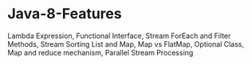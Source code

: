 # Java-8-Features
Lambda Expression, Functional Interface, Stream ForEach and Filter Methods, Stream Sorting List and Map, Map vs FlatMap, Optional Class, Map and reduce mechanism, Parallel Stream Processing
